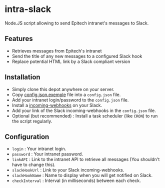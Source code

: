 intra-slack
===========
Node.JS script allowing to send Epitech intranet's messages to Slack.

## Features
- Retrieves messages from Epitech's intranet
- Send the title of any new messages to a configured Slack hook
- Replace potential HTML link by a Slack compliant version

## Installation
- Simply clone this depot anywhere on your server.
- Copy [config.json.exemple](https://github.com/BernardJeremy/intra-slack/blob/master/config.json.exemple) file into a `config.json` file.
- Add your intranet login/password to the `config.json` file.
- Install a [incoming-webhooks](https://api.slack.com/incoming-webhooks) on your Slack.
- Add your link of the Slack incoming-webhooks in the `config.json` file.
- Optional (but recommended) : Install a task scheduler (like `CRON`) to run the script regularly.

## Configuration
- `login` : Your intranet login.
- `password` : Your intranet password.
- `linkAPI` : Link to the intranet API to retrieve all messages (You shouldn't have to change this).
- `slackHookUrl` :  Link to your Slack incoming-webhooks.
- `slackHookName` : Name to display when you will get notified on Slack.
- `checkInterval` : Interval (in milliseconds) between each check.
